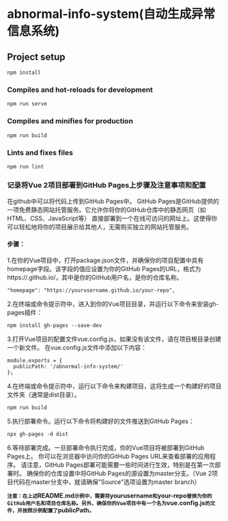 # abnormal-info-system(自动生成异常信息系统)

## Project setup
```
npm install
```

### Compiles and hot-reloads for development
```
npm run serve
```

### Compiles and minifies for production
```
npm run build
```

### Lints and fixes files
```
npm run lint
```

### 记录将Vue 2项目部署到GitHub Pages上步骤及注意事项和配置

在github中可以将代码上传到GitHub Pages中。
GitHub Pages是GitHub提供的一项免费静态网站托管服务。它允许你将你的GitHub仓库中的静态网页（如HTML、CSS、JavaScript等）
直接部署到一个在线可访问的网址上。这使得你可以轻松地将你的项目展示给其他人，无需购买独立的网站托管服务。

#### 步骤：
1.在你的Vue项目中，打开package.json文件，并确保你的项目配置中具有homepage字段。该字段的值应设置为你的GitHub Pages的URL，格式为https://<username>.github.io/<repository>，其中<username>是你的GitHub用户名，<repository>是你的仓库名称。
```
"homepage": "https://yourusername.github.io/your-repo",
```

2.在终端或命令提示符中，进入到你的Vue项目目录，并运行以下命令来安装gh-pages插件：
```
npm install gh-pages --save-dev
```

3.打开Vue项目的配置文件vue.config.js，如果没有该文件，请在项目根目录创建一个新文件。
在vue.config.js文件中添加以下内容：
```
module.exports = {
  publicPath: '/abnormal-info-system/'
};
```
4.在终端或命令提示符中，运行以下命令来构建项目，这将生成一个构建好的项目文件夹（通常是dist目录）。
```
npm run build
```
5.执行部署命令。运行以下命令将构建好的文件推送到GitHub Pages：
```
npx gh-pages -d dist
```
6.等待部署完成。一旦部署命令执行完成，你的Vue项目将被部署到GitHub Pages上。
你可以在浏览器中访问你的GitHub Pages URL来查看部署的应用程序。
请注意，GitHub Pages部署可能需要一些时间进行生效，特别是在第一次部署时。
确保你的仓库设置中将GitHub Pages的源设置为master分支。（Vue 2项目代码在master分支中，就请确保"Source"选项设置为master branch）

**`注意：在上述`README.md`示例中，需要将`yourusername`和`your-repo`替换为你的GitHub用户名和项目仓库名称。另外，确保你的Vue项目中有一个名为`vue.config.js`的文件，并按照示例配置了`publicPath`。`**
